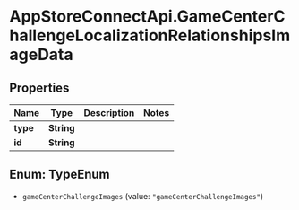 # AppStoreConnectApi.GameCenterChallengeLocalizationRelationshipsImageData

## Properties

Name | Type | Description | Notes
------------ | ------------- | ------------- | -------------
**type** | **String** |  | 
**id** | **String** |  | 



## Enum: TypeEnum


* `gameCenterChallengeImages` (value: `"gameCenterChallengeImages"`)




